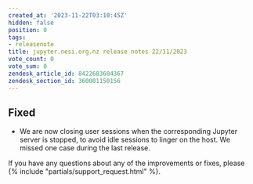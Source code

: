 ```yaml
---
created_at: '2023-11-22T03:10:45Z'
hidden: false
position: 0
tags:
- releasenote
title: jupyter.nesi.org.nz release notes 22/11/2023
vote_count: 0
vote_sum: 0
zendesk_article_id: 8422683604367
zendesk_section_id: 360001150156
---
```


## Fixed

- We are now closing user sessions when the corresponding Jupyter
    server is stopped, to avoid idle sessions to linger on the host. We
    missed one case during the last release.

If you have any questions about any of the improvements or fixes,
please {% include "partials/support_request.html" %}.
